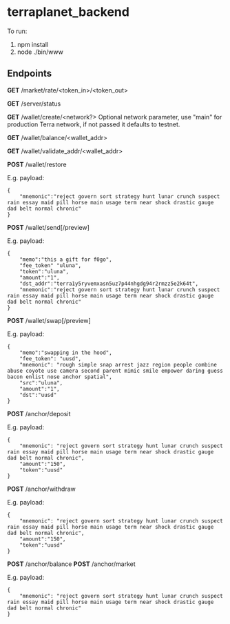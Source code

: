 # terraplanet_backend

To run:

1. npm install
2. node ./bin/www 


## Endpoints

**GET** /market/rate/<token_in>/<token_out>

**GET** /server/status

**GET** /wallet/create/<network?> Optional network parameter, use "main" for production Terra network, if not passed it defaults to testnet.

**GET** /wallet/balance/<wallet_addr>

**GET** /wallet/validate_addr/<wallet_addr>

**POST** /wallet/restore

E.g. payload:

```
{   
    "mnemonic":"reject govern sort strategy hunt lunar crunch suspect rain essay maid pill horse main usage term near shock drastic gauge dad belt normal chronic"
}
```

**POST** /wallet/send[/preview]

E.g. payload:

```
{   
    "memo":"this a gift for f0go",
    "fee_token" "uluna",
    "token":"uluna",
    "amount":"1",
    "dst_addr":"terra1y5ryvemxasn5uz7p44nhgdg94r2rmzz5e2k64t",
    "mnemonic":"reject govern sort strategy hunt lunar crunch suspect rain essay maid pill horse main usage term near shock drastic gauge dad belt normal chronic"
}
```


**POST** /wallet/swap[/preview]

E.g. payload:

```
{
    "memo":"swapping in the hood",
    "fee_token": "uusd",
    "mnemonic": "rough simple snap arrest jazz region people combine abuse coyote use camera second parent mimic smile empower daring guess bacon enlist nose anchor spatial",
    "src":"uluna",
    "amount":"1",
    "dst":"uusd"
}
```

**POST** /anchor/deposit

E.g. payload:

```
{
    "mnemonic": "reject govern sort strategy hunt lunar crunch suspect rain essay maid pill horse main usage term near shock drastic gauge dad belt normal chronic",    
    "amount":"150",
    "token":"uusd"
}
```


**POST** /anchor/withdraw

E.g. payload:

```
{
    "mnemonic": "reject govern sort strategy hunt lunar crunch suspect rain essay maid pill horse main usage term near shock drastic gauge dad belt normal chronic",    
    "amount":"150",
    "token":"uusd"
}
```

**POST** /anchor/balance
**POST** /anchor/market

E.g. payload:

```
{
    "mnemonic": "reject govern sort strategy hunt lunar crunch suspect rain essay maid pill horse main usage term near shock drastic gauge dad belt normal chronic"
}
```


